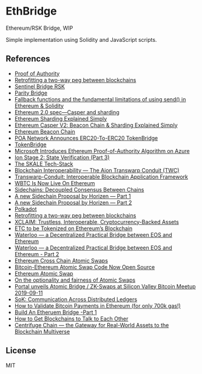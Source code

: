 # EthBridge

Ethereum/RSK Bridge, WIP

Simple implementation using Solidity and JavaScript scripts.

## References

- [Proof of Authority](https://en.wikipedia.org/wiki/Proof-of-authority)
- [Retrofitting a two-way peg between blockchains](https://people.cs.uchicago.edu/~teutsch/papers/dogethereum.pdf)
- [Sentinel Bridge RSK](https://github.com/InfoCorp-Technologies/sentinel-bridge-rsk)
- [Parity Bridge](https://github.com/paritytech/parity-bridge)
- [Fallback functions and the fundamental limitations of using send() in Ethereum & Solidity](https://github.com/ConsenSys/Ethereum-Development-Best-Practices/wiki/Fallback-functions-and-the-fundamental-limitations-of-using-send()-in-Ethereum-&-Solidity)
- [Ethereum 2.0 spec—Casper and sharding](https://github.com/ethereum/eth2.0-specs/blob/master/specs/beacon-chain.md)
- [Ethereum Sharding Explained Simply](https://www.mangoresearch.co/ethereum-sharding-explained-simply/)
- [Ethereum Casper V2: Beacon Chain & Sharding Explained Simply](https://www.mangoresearch.co/ethereum-casper-v2-beacon-chain-sharding-explained-simply/)
- [Ethereum Beacon Chain](https://github.com/ethereum/beacon_chain)
- [POA Network Announces ERC20-To-ERC20 TokenBridge](https://www.ethnews.com/poa-network-announces-erc20-to-erc20-tokenbridge)
- [TokenBridge](https://github.com/poanetwork/token-bridge)
- [Microsoft Introduces Ethereum Proof-of-Authority Algorithm on Azure](https://cointelegraph.com/news/microsoft-introduces-ethereum-proof-of-authority-algorithm-on-azure)
- [Ion Stage 2: State Verification (Part 3)](https://medium.com/clearmatics/ion-stage-2-part-3-state-verification-dbd7ae57f77b)
- [The SKALE Tech-Stack](https://medium.com/skale/the-skale-tech-stack-5beb025acb6a)
- [Blockchain Interoperability — The Aion Transwarp Conduit (TWC)](https://blog.aion.network/blockchain-interoperability-the-aion-transwarp-conduit-twc-4f6ac2e79cec)
- [Transwarp-Conduit: Interoperable Blockchain Application Framework](https://aion.network/media/TWC_Paper_Final.pdf)
- [WBTC Is Now Live On Ethereum](https://blog.kyber.network/wbtc-is-now-live-on-ethereum-4b4e2d1ef76f)
- [Sidechains: Decoupled Consensus Between Chains](https://www.horizen.global/assets/files/Horizen-Sidechains-Decoupled-Consensus-Between-Chains.pdf)
- [A new Sidechain Proposal by Horizen — Part 1](https://medium.com/coinmonks/a-new-sidechain-proposal-by-horizen-part-1-45610d791a05)
- [A new Sidechain Proposal by Horizen — Part 2](https://medium.com/coinmonks/a-new-sidechain-proposal-by-horizen-part-2-8e08e6513a16)
- [Polkadot](https://polkadot.network/#whatisit)
- [Retrofitting a two-way peg between blockchains](https://people.cs.uchicago.edu/~teutsch/papers/dogethereum.pdf)
- [XCLAIM: Trustless, Interoperable, Cryptocurrency-Backed Assets](https://eprint.iacr.org/2018/643.pdf)
- [ETC to be Tokenized on Ethereum’s Blockchain](https://www.trustnodes.com/2019/03/05/etc-to-be-tokenized-on-ethereums-blockchain)
- [Waterloo — a Decentralized Practical Bridge between EOS and Ethereum](https://blog.kyber.network/waterloo-a-decentralized-practical-bridge-between-eos-and-ethereum-1c230ac65524)
- [Waterloo — a Decentralized Practical Bridge between EOS and Ethereum - Part 2](https://blog.kyber.network/waterloo-a-decentralized-practical-bridge-between-eos-and-ethereum-c25b1698f010)
- [Ethereum Cross Chain Atomic Swaps](https://medium.com/@DontPanicBurns/ethereum-cross-chain-atomic-swaps-5a91adca4f43)
- [Bitcoin-Ethereum Atomic Swap Code Now Open Source](https://www.coindesk.com/bitcoin-ethereum-atomic-swap-code-now-open-source)
- [Ethereum Atomic Swap](https://github.com/AltCoinExchange/ethatomicswap)
- [On the optionality and fairness of Atomic Swaps](https://eprint.iacr.org/2019/896.pdf)
- [Portal unveils Atomic Bridge / ZK-Swaps at Silicon Valley Bitcoin Meetup 2019-09-11](https://www.youtube.com/watch?v=x1XoYna5daM&feature=youtu.be)
- [SoK: Communication Across Distributed Ledgers](https://eprint.iacr.org/2019/1128.pdf)
- [How to Validate Bitcoin Payments in Ethereum (for only 700k gas!)](https://medium.com/summa-technology/cross-chain-auction-technical-f16710bfe69f)
- [Build An Etheruem Bridge -Part 1](https://medium.com/@ons.bellazreg/build-an-etheruem-bridge-part-1-c6cff915f587)
- [How to Get Blockchains to Talk to Each Other](https://www.scientificamerican.com/custom-media/msk-cancers-leading-edge/scientists-watch-single-gene-transcription-in-a-living-cell/)
- [Centrifuge Chain — the Gateway for Real-World Assets to the Blockchain Multiverse](https://medium.com/centrifuge/centrifuge-chain-the-gateway-for-real-world-assets-to-the-blockchain-multiverse-41dd5597ecf1)

## License

MIT

